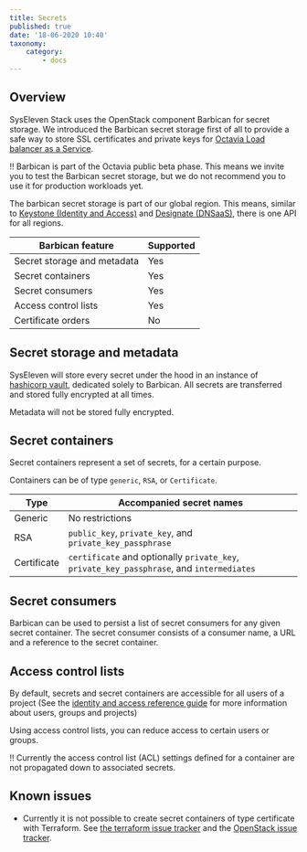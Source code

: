 ```yaml
---
title: Secrets
published: true
date: '18-06-2020 10:40'
taxonomy:
    category:
        - docs
---
```


## Overview

SysEleven Stack uses the OpenStack component Barbican for secret storage. We introduced the Barbican secret storage first of all to provide a safe way to store SSL certificates and private keys for [Octavia Load balancer as a Service](../08.Network/02.lbaas/docs.en.md). 

!! Barbican is part of the Octavia public beta phase. This means we invite you to test the Barbican secret storage, but we do not recommend you to use it for production workloads yet.

The barbican secret storage is part of our global region. This means, similar to [Keystone (Identity and Access)](../01.identity-and-access/docs.en.md) and [Designate (DNSaaS)](../07.dns/docs.en.md), there is one API for all regions.

Barbican feature                     | Supported
-------------------------------------|-------------
Secret storage and metadata          | Yes
Secret containers                    | Yes
Secret consumers                     | Yes
Access control lists                 | Yes
Certificate orders                   | No

## Secret storage and metadata

SysEleven will store every secret under the hood in an instance of [hashicorp vault](www.vaultproject.io), dedicated solely to Barbican. All secrets are transferred and stored fully encrypted at all times.

Metadata will not be stored fully encrypted.

## Secret containers

Secret containers represent a set of secrets, for a certain purpose.

Containers can be of type `generic`, `RSA`, or `Certificate`.

Type              | Accompanied secret names
------------------|----------------------------
Generic           | No restrictions
RSA               | `public_key`, `private_key`, and `private_key_passphrase`
Certificate       | `certificate` and optionally `private_key`, `private_key_passphrase`, and `intermediates`

## Secret consumers

Barbican can be used to persist a list of secret consumers for any given secret container. The secret consumer consists of a consumer name, a URL and a reference to the secret container.

## Access control lists

By default, secrets and secret containers are accessible for all users of a project (See the [identity and access reference guide](../01.identity-and-access/docs.en.md) for more information about users, groups and projects)

Using access control lists, you can reduce access to certain users or groups.

!! Currently the access control list (ACL) settings defined for a container are not propagated down to associated secrets.

## Known issues

- Currently it is not possible to create secret containers of type certificate with Terraform. See [the terraform issue tracker](https://github.com/terraform-providers/terraform-provider-openstack/issues/1005) and the [OpenStack issue tracker](https://storyboard.openstack.org/#!/story/2007629).
